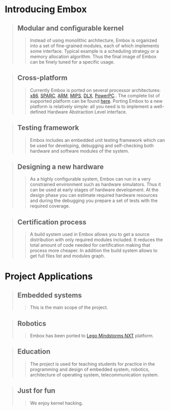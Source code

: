# Introducing Embox #
> ## Modular and configurable kernel ##
> > Instead of using monolithic architecture, Embox is organized into a set of fine-grained modules, each of which implements some interface. Typical example is a scheduling strategy or a memory allocation algorithm. Thus the final image of Embox can be finely tuned for a specific usage.


> ## Cross-platform ##
> > Currently Embox is ported on several processor architectures: [x86](http://en.wikipedia.org/wiki/X86), [SPARC](http://en.wikipedia.org/wiki/SPARC), [ARM](http://en.wikipedia.org/wiki/ARM_architecture), [MIPS](http://en.wikipedia.org/wiki/MIPS_architecture), [DLX](http://en.wikipedia.org/wiki/DLX), [PowerPC](http://en.wikipedia.org/wiki/Powerpc).. The complete list of supported platform can be found [here](PlatformsDescription.md). Porting Embox to a new platform is relatively simple: all you need is to implement a well-defined Hardware Abstraction Level interface.


> ## Testing framework ##
> > Embox includes an embedded unit testing framework which can be used for developing, debugging and self-checking both hardware and software modules of the system.


> ## Designing a new hardware ##
> > As a highly configurable system, Embox can run in a very constrained environment such as hardware simulators. Thus it can be used at early stages of hardware development. At the design phase you can estimate required hardware resources and during the debugging you prepare a set of tests with the required coverage.


> ## Certification process ##
> > A build system used in Embox allows you to get a source distribution with only required modules included. It reduces the total amount of code needed for certification making that process more cheaper. In addition the build system allows to get full files list and modules graph.

# Project Applications #


> ## Embedded systems ##
> > This is the main scope of the project.


> ## Robotics ##
> > Embox has been ported to [Lego Mindstorms NXT](http://mindstorms.lego.com/en-us/Default.aspx) platform.


> ## Education ##
> > The project is used for teaching students for practice in the programming and design of embedded system, robotics, architecture of operating system, telecommunication system.


> ## Just for fun ##
> > We enjoy kernel hacking.
